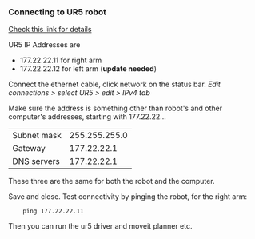 ### Connecting to UR5 robot

[Check this link for details](http://wiki.ros.org/universal_robot/Tutorials/Getting%20Started%20with%20a%20Universal%20Robot%20and%20ROS-Industrial)

UR5 IP Addresses are
- 177.22.22.11 for right arm
- 177.22.22.12 for left arm (**update needed**)


Connect the ethernet cable, click network on the status bar.
_Edit connections > select UR5 > edit > IPv4 tab_

Make sure the address is something other than robot's and other computer's addresses, starting with 177.22.22...

|||
|---|---|
| Subnet mask | 255.255.255.0 |
| Gateway | 177.22.22.1 |
| DNS servers | 177.22.22.1 |

These three are the same for both the robot and the computer.

Save and close. Test connectivity by pinging the robot, for the right arm:
```
	ping 177.22.22.11
```

Then you can run the ur5 driver and moveit planner etc.
